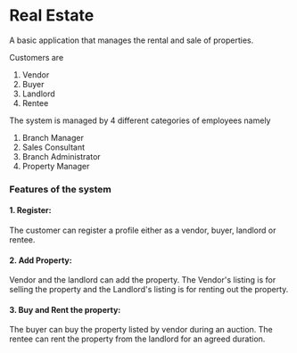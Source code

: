 # Real Estate

A basic application that manages the rental and sale of properties. 

Customers are 
1. Vendor
2. Buyer
3. Landlord
4. Rentee

The system is managed by 4 different categories of employees namely
1. Branch Manager
2. Sales Consultant
3. Branch Administrator
4. Property Manager

### Features of the system
#### 1. Register: 
The customer can register a profile either as a vendor, buyer, landlord or rentee.
#### 2. Add Property: 
Vendor and the landlord can add the property. The Vendor's listing is for selling the property and the Landlord's listing is for renting out the property.
#### 3. Buy and Rent the property:
The buyer can buy the property listed by vendor during an auction. The rentee can rent the property from the landlord for an agreed duration.
